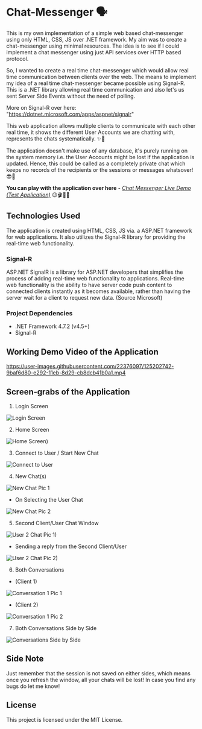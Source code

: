 # Chat-Messenger 🗣
This is my own implementation of a simple web based chat-messenger using only HTML, CSS, JS over .NET framework.
My aim was to create a chat-messenger using minimal resources. The idea is to see if I could implement a chat messenger using just API services over HTTP based protocol.

So, I wanted to create a real time chat-messenger which would allow real time communication between clients over the web.
The means to implement my idea of a real time chat-messenger became possible using Signal-R. This is a .NET library allowing real time communication and also let's us sent Server Side Events without the need of polling. 

More on Signal-R over here: "https://dotnet.microsoft.com/apps/aspnet/signalr"

This web application allows multiple clients to communicate with each other real time, it shows the different User Accounts we are chatting with, represents the chats systematically. ✨🤩

The application doesn't make use of any database, it's purely running on the system memory i.e. the User Accounts might be lost if the application is updated. 
Hence, this could be called as a completely private chat which keeps no records of the recipients or the sessions or messages whatsover! 😎👥

**You can play with the application over here** - *[Chat Messenger Live Demo (Test Application)](https://chatmessenger.azurewebsites.net/)* 😉🩰🕺🏻

## Technologies Used
The application is created using HTML, CSS, JS via. a ASP.NET framework for web applications. It also utilizes the Signal-R library for providing the real-time web functionality.

### Signal-R 
ASP.NET SignalR is a library for ASP.NET developers that simplifies the process of adding real-time web functionality to applications. Real-time web functionality is the ability to have server code push content to connected clients instantly as it becomes available, rather than having the server wait for a client to request new data. (Source Microsoft)

### Project Dependencies
- .NET Framework 4.7.2 (v4.5+)
- Signal-R

## Working Demo Video of the Application

https://user-images.githubusercontent.com/22376097/125202742-9baf6d80-e292-11eb-8d29-cb8dcb41b0a1.mp4


## Screen-grabs of the Application

1. Login Screen

![Login Screen](https://user-images.githubusercontent.com/22376097/125202257-6275fe00-e290-11eb-9492-e54177c97343.png)

2. Home Screen

![Home Screen)](https://user-images.githubusercontent.com/22376097/125202282-8afdf800-e290-11eb-895c-8e79da37f01f.png)

3. Connect to User / Start New Chat

![Connect to User](https://user-images.githubusercontent.com/22376097/125202297-9fda8b80-e290-11eb-934c-849dee6c2e1d.png)

4. New Chat(s)

![New Chat Pic 1](https://user-images.githubusercontent.com/22376097/125202343-d31d1a80-e290-11eb-9fc1-62c61a6e16f3.png)

- On Selecting the User Chat

![New Chat Pic 2](https://user-images.githubusercontent.com/22376097/125202362-ed56f880-e290-11eb-9531-9028d85079ab.png)

5. Second Client/User Chat Window

![User 2 Chat Pic 1)](https://user-images.githubusercontent.com/22376097/125202417-1c6d6a00-e291-11eb-8d27-1cefe9f88bf3.png)

- Sending a reply from the Second Client/User

![User 2 Chat Pic 2)](https://user-images.githubusercontent.com/22376097/125202416-1b3c3d00-e291-11eb-9d3f-2f712b1d2607.png)

6. Both Conversations

- (Client 1)

![Conversation 1 Pic 1](https://user-images.githubusercontent.com/22376097/125202471-5e96ab80-e291-11eb-9b76-9544057248f0.png)

- (Client 2)

![Conversation 1 Pic 2](https://user-images.githubusercontent.com/22376097/125202470-5d657e80-e291-11eb-9b2a-53c5e0a7cf6e.png)

7. Both Conversations Side by Side

![Conversations Side by Side](https://user-images.githubusercontent.com/22376097/125202522-956cc180-e291-11eb-9cf6-1b71c7bbbc4e.png)

## Side Note
Just remember that the session is not saved on either sides, which means once you refresh the window, all your chats will be lost!
In case you find any bugs do let me know!

## License

This project is licensed under the MIT License.
